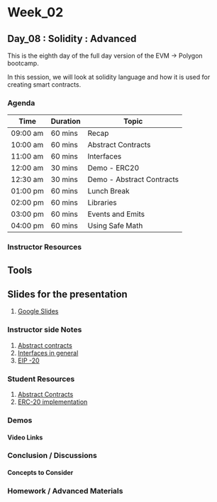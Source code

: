
# Week_02
## Day_08 : Solidity : Advanced

This is the eighth day of the full day version of the EVM → Polygon bootcamp.

In this session, we will look at solidity language and how it is used for creating smart contracts.
### Agenda

| Time | Duration | Topic |
| --- | --- | --- |
| 09:00 am | 60 mins | Recap | 
| 10:00 am | 60 mins | Abstract Contracts | 
| 11:00 am | 60 mins | Interfaces |
| 12:00 am | 30 mins | Demo - ERC20 |
| 12:30 am | 30 mins | Demo - Abstract Contracts |
| 01:00 pm | 60 mins | Lunch Break |
| 02:00 pm | 60 mins | Libraries |
| 03:00 pm | 60 mins | Events and Emits |
| 04:00 pm | 60 mins | Using Safe Math |

### Instructor Resources

## Tools


## Slides for the presentation
1. [Google Slides](https://docs.google.com/presentation/d/1bJS3Fd2GBkG4k4JriZMJNPJKPfyoDudkG9I7oQaQ8sY/edit?usp=sharing)

### Instructor side Notes
1. [Abstract contracts](https://www.tutorialspoint.com/solidity/solidity_abstract_contracts.htm)
2. [Interfaces in general](https://cryptomarketpool.com/interface-in-solidity-smart-contracts/#:~:text=What%20is%20an%20interface%20in,implementation%20details%20are%20less%20important)
3. [EIP -20 ](https://eips.ethereum.org/EIPS/eip-20)

### Student Resources

1. [Abstract Contracts](https://docs.soliditylang.org/en/v0.6.2/contracts.html#abstract-contracts)
2. [ERC-20 implementation](https://solidity-by-example.org/app/erc20/)

### Demos

#### Video Links

### Conclusion / Discussions

#### Concepts to Consider

### Homework / Advanced Materials

